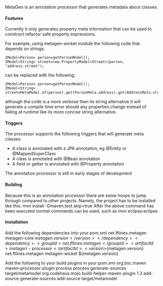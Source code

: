 MetaGen is an annotation processor that generates metadata about classes.

#### Features
Currently it only generates property meta information that can be used to construct
refactor safe property expressions.

For example, using metagen-wicket module the following code that depends on strings:

    IModel<Person> person=getPersonModel();
    IModel<String> street=new PropertyModel<Street>(person, "address.street");

can be replaced with the following:

    IModel<Person> person=getPersonModel();
    IModel<String> street=MetaModel.of(person).get(PersonMeta.address).get(AddressMeta.street);

although the code is a more verbose then its string alternative it will generate
a compile time error should any properties change instead of failing at runtime
like its more concise string alternative.

#### Triggers
The processor supports the following triggers that will generate meta classes:
* A class is annotated with a JPA annotaiton, eg @Entity or @MappedSuperClass
* A class is annotated with @Bean annotation
* A field or getter is annotated with @Property annotation

The annotation processor is still in early stages of development

#### Building
Because this is an annotation processor there are some hoops to jump through compared to other projects. Namely, the project has to be installed like this:
    mvn install -Dmaven.test.skip=true
After the above command has been executed normal commands can be used, such as
    mvn eclipse:eclipse

#### Installation
Add the following dependencies into your pom.xml
	<dependency>
		<groupId>net.ftlines.metagen</groupId>
		<artifactId>metagen-core</artifactId>
		<version>${metagen.version}</version>
	</dependency>
	<dependency>
		<groupId>net.ftlines.metagen</groupId>
		<artifactId>metagen-processor</artifactId>
		<version>${metagen.version}</version>
	</dependency>
	<dependency>
		<groupId>net.ftlines.metagen</groupId>
		<artifactId>metagen-wicket</artifactId>
		<version>${metagen.version}</version>
	</dependency>

Add the following to your build plugins in your pom.xml
	<plugin>
		<groupId>org.bsc.maven</groupId>
		<artifactId>maven-processor-plugin</artifactId>
		<executions>
			<execution>
				<id>process</id>
				<goals>
					<goal>process</goal>
				</goals>
				<phase>generate-sources</phase>
				<configuration>
					<outputDirectory>target/metamodel</outputDirectory>
				</configuration>
			</execution>
		</executions>
	</plugin>
	<plugin>
		<groupId>org.codehaus.mojo</groupId>
		<artifactId>build-helper-maven-plugin</artifactId>
		<version>1.3</version>
		<executions>
			<execution>
				<id>add-source</id>
				<phase>generate-sources</phase>
				<goals>
					<goal>add-source</goal>
				</goals>
				<configuration>
					<sources>
						<source>target/metamodel</source>
					</sources>
				</configuration>
			</execution>
		</executions>
	</plugin>


